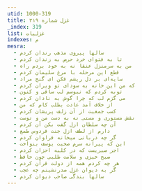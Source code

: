 ```yaml
---
utid: 1000-319
title: غزل شماره ۳۱۹
_index: 319
list: غزلیات
indexes: م
mesra:
  - سالها پیروی مذهب رندان کردم
  - تا به فتوای خرد حرص به زندان کردم
  - من به سرمنزل عنقا نه به خود بردم راه
  - قطع این مرحله با مرغ سلیمان کردم
  - سایه‌ای بر دل ریشم فکن ای گنج مراد
  - که من این خانه به سودای تو ویران کردم
  - توبه کردم که نبوسم لب ساقی و کنون
  - می گزم لب که چرا گوش به نادان کردم
  - از خلاف آمد عادت بطلب کام که من
  - کسب جمعیت از آن زلف پریشان کردم
  - نقش مستوری و مستی نه به دست من و توست
  - آن چه سلطان ازل گفت بکن آن کردم
  - دارم از لطف ازل جنت فردوس طمع
  - گر چه دربانی میخانه فراوان کردم
  - این که پیرانه سرم صحبت یوسف بنواخت
  - اجر صبریست که در کلبه احزان کردم
  - صبح خیزی و سلامت طلبی چون حافظ
  - هر چه کردم همه از دولت قرآن کردم
  - گر به دیوان غزل صدرنشینم چه عجب
  - سالها بندگی صاحب دیوان کردم
---
```

